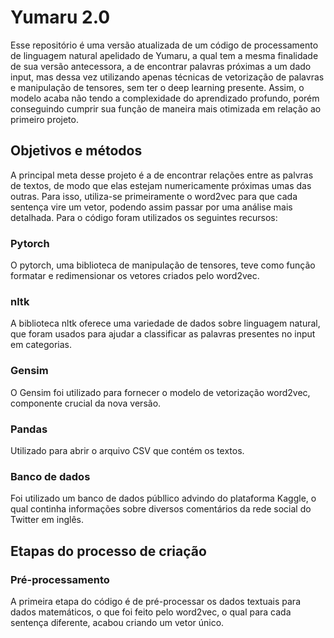 # Yumaru 2.0

Esse repositório é uma versão atualizada de um código de processamento de linguagem natural apelidado de Yumaru, a qual tem a mesma finalidade de sua versão antecessora, a de encontrar palavras próximas a um dado input, mas dessa vez utilizando apenas técnicas de vetorização de palavras e manipulação de tensores, sem ter o deep learning presente. Assim, o modelo acaba não tendo a complexidade do aprendizado profundo, porém conseguindo cumprir sua função de maneira mais otimizada em relação ao primeiro projeto.

## Objetivos e métodos
A principal meta desse projeto é a de encontrar relações entre as palvras de textos, de modo que elas estejam numericamente próximas umas das outras. Para isso, utiliza-se primeiramente o word2vec para que cada sentença vire um vetor, podendo assim passar por uma análise mais detalhada. Para o código foram utilizados os seguintes recursos:
### Pytorch
O pytorch, uma biblioteca de manipulação de tensores, teve como função formatar e redimensionar os vetores criados pelo word2vec.
### nltk
A biblioteca nltk oferece uma variedade de dados sobre linguagem natural, que foram usados para ajudar a classificar as palavras presentes no input em categorias.
### Gensim
O Gensim foi utilizado para fornecer o modelo de vetorização word2vec, componente crucial da nova versão.
### Pandas
Utilizado para abrir o arquivo CSV que contém os textos.
### Banco de dados
Foi utilizado um banco de dados públlico advindo do plataforma Kaggle, o qual continha informações sobre diversos comentários da rede social do Twitter em inglês.
## Etapas do processo de criação
### Pré-processamento
A primeira etapa do código é de pré-processar os dados textuais para dados matemáticos, o que foi feito pelo word2vec, o qual para cada sentença diferente, acabou criando um vetor único.
